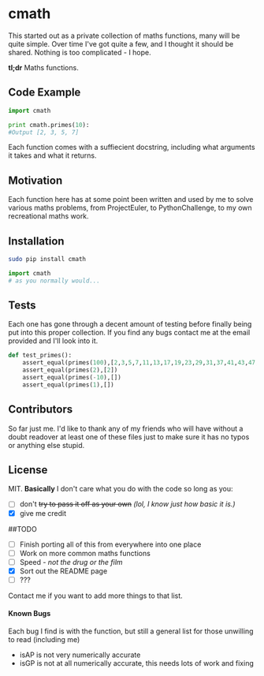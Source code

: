# cmath

This started out as a private collection of maths functions, many will be quite simple. Over time I've got quite a few, and I thought it should be shared. Nothing is too complicated - I hope.

__tl;dr__ Maths functions.

## Code Example

```Python
import cmath

print cmath.primes(10):
#Output [2, 3, 5, 7] 
```

Each function comes with a suffiecient docstring, including what arguments it takes and what it returns.

## Motivation

Each function here has at some point been written and used by me to solve various maths problems, from ProjectEuler, to PythonChallenge, to my own recreational maths work.

## Installation

```Bash
sudo pip install cmath
```

```Python
import cmath
# as you normally would...
```

## Tests

Each one has gone through a decent amount of testing before finally being put into this proper collection. If you find any bugs contact me at the email provided and I'll look into it.

```Python
def test_primes():
	assert_equal(primes(100),[2,3,5,7,11,13,17,19,23,29,31,37,41,43,47,53,59,61,67,71,73,79,83,89,97])
	assert_equal(primes(2),[2])
	assert_equal(primes(-10),[])
	assert_equal(primes(1),[])
```

## Contributors

So far just me. I'd like to thank any of my friends who will have without a doubt readover at least one of these files just to make sure it has no typos or anything else stupid.

## License

MIT.
__Basically__ I don't care what you do with the code so long as you:

- [ ] don't ~~try to pass it off as your own~~ _(lol, I know just how basic it is.)_
- [x] give me credit

##TODO

- [ ] Finish porting all of this from everywhere into one place
- [ ] Work on more common maths functions
- [ ] Speed - _not the drug or the film_
- [x] Sort out the README page
- [ ] ???

Contact me if you want to add more things to that list.

#### Known Bugs
Each bug I find is with the function, but still a general list for those unwilling to read (including me)
- isAP is not very numerically accurate
- isGP is not at all numerically accurate, this needs lots of work and fixing
